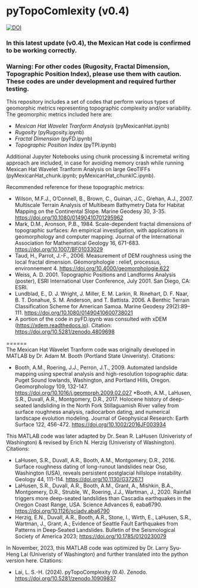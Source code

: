 # pyTopoComlexity (v0.4)
[![DOI](https://zenodo.org/badge/DOI/10.5281/zenodo.10909837.svg)](https://doi.org/10.5281/zenodo.10909837)
### In this latest update (v0.4), the Mexican Hat code is confirmed to be working correctly.
### Warning: For other codes (Rugosity, Fractal Dimension, Topographic Position Index), please use them with caution. These codes are under development and required further testing.

This repository includes a set of codes that perform various types of geomorphic metrics representing topographic complexity and/or variability. The geomorphic metrics included here are:  
* _Mexican Hat Wavelet Tranform Analysis_ (pyMexicanHat.ipynb)
* _Rugosity_ (pyRugosity.ipynb)
* _Fractal Dimension_ (pyFD.ipynb)
* _Topographic Position Index_ (pyTPI.ipynb)

Additional Jupyter Notebooks using chunk processing & incremetal writing approach are included, in case for avoiding memory crash while running Mexican Hat Wavelet Tranform Analysis on large GeoTIFFs (pyMexicanHat_chunk.ipynb; pyMexicanHat_chunkIC.ipynb).

Recommended reference for these topographic metrics:  
  * Wilson, M.F.J., O’Connell, B., Brown, C., Guinan, J.C., Grehan, A.J., 2007. Multiscale Terrain Analysis of Multibeam Bathymetry Data for Habitat Mapping on the Continental Slope. Marine Geodesy 30, 3-35. https://doi.org/10.1080/01490410701295962
  * Mark, D.M., Aronson, P.B., 1984. Scale-dependent fractal dimensions of topographic surfaces: An empirical investigation, with applications in geomorphology and computer mapping. Journal of the International Association for Mathematical Geology 16, 671-683. https://doi.org/10.1007/BF01033029
  * Taud, H., Parrot, J.-F., 2006. Measurement of DEM roughness using the local fractal dimension. Géomorphologie : relief, processus, environnement 4. https://doi.org/10.4000/geomorphologie.622
  * Weiss, A. D. 2001. Topographic Positions and Landforms Analysis (poster), ESRI International User Conference, July 2001. San Diego, CA: ESRI.
  * Lundblad, E., D. J. Wright, J. Miller, E. M. Larkin, R. Rinehart, D. F. Naar, B. T. Donahue, S. M. Anderson, and T. Battista. 2006. A Benthic Terrain Classification Scheme for American Samoa. Marine Geodesy 29(2):89–111. https://doi.org/10.1080/01490410600738021
  * A portion of the code in pyFD.ipynb was consulted with xDEM (https://xdem.readthedocs.io). Citation: https://doi.org/10.5281/zenodo.4809698
    
======   
The Mexican Hat Wavelet Tranform code was originally developed in MATLAB by Dr. Adam M. Booth (Portland State Univeristy). Citations:
  * Booth, A.M., Roering, J.J., Perron, J.T., 2009. Automated landslide mapping using spectral analysis and high-resolution topographic data: Puget Sound lowlands, Washington, and Portland Hills, Oregon.     Geomorphology 109, 132-147. https://doi.org/10.1016/j.geomorph.2009.02.027
  *Booth, A.M., LaHusen, S.R., Duvall, A.R., Montgomery, D.R., 2017. Holocene history of deep-seated landsliding in the North Fork Stillaguamish River valley from surface roughness analysis, radiocarbon dating, and numerical landscape evolution modeling. Journal of Geophysical Research: Earth Surface 122, 456-472. https://doi.org/10.1002/2016JF003934

This MATLAB code was later adapted by Dr. Sean R. LaHusen (Univeristy of Washington) & revised by Erich N. Herzig (Univeristy of Washington).  Citations:
  * LaHusen, S.R., Duvall, A.R., Booth, A.M., Montgomery, D.R., 2016. Surface roughness dating of long-runout landslides near Oso, Washington (USA), reveals persistent postglacial hillslope instability. Geology 44, 111-114. https://doi.org/10.1130/G37267.1
  * LaHusen, S.R., Duvall, A.R., Booth, A.M., Grant, A., Mishkin, B.A., Montgomery, D.R., Struble, W., Roering, J.J., Wartman, J., 2020. Rainfall triggers more deep-seated landslides than Cascadia earthquakes in the Oregon Coast Range, USA. Science Advances 6, eaba6790. https://doi.org/10.1126/sciadv.aba6790
  * Herzig, E.N., Duvall, A.R., Booth, A.R., Stone, I., Wirth, E., LaHusen, S.R., Wartman, J., Grant, A.; Evidence of Seattle Fault Earthquakes from Patterns in Deep‐Seated Landslides. Bulletin of the Seismological Society of America 2023; https://doi.org/10.1785/0120230079

In November, 2023, this MATLAB code was optimized by Dr. Larry Syu-Heng Lai (Univeristy of Washington) and further translated into the python version here. Citations:
 * Lai, L. S.-H. (2024). pyTopoComplexity (0.4). Zenodo. https://doi.org/10.5281/zenodo.10909837
